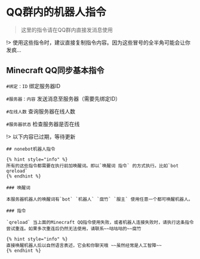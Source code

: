 # QQ群内的机器人指令

> 这里的指令请在QQ群内直接发消息使用

!> 使用这些指令时，建议直接复制指令内容。因为这些冒号的全半角可能会让你发疯...

## Minecraft QQ同步基本指令

`#绑定：ID` 绑定服务器ID

`#服务器：内容` 发送消息至服务器（需要先绑定ID）

`#在线人数` 查询服务器在线人数

`#服务器状态` 检查服务器是否在线

!> 以下内容已过期，等待更新
```
## nonebot机器人指令

{% hint style="info" %}
所有的这些指令都需要在执行前加唤醒词。即以`唤醒词 指令` 的方式执行。比如`bot qreload`
{% endhint %}

### 唤醒词

本服务器机器人的唤醒词有`bot` `机器人` `腐竹` `服主` 使用任意一个都可唤醒机器人。

### 指令

`qreload` 当上面的Minecraft QQ指令使用失败，或者机器人连接失败时，请执行这条指令尝试重连。如果多次重连后仍然无法使用，请联系~~咕咕咕的~~腐竹

{% hint style="info" %}
直接唤醒机器人后以自然语言表述，它会和你聊天哦 ~~虽然经常是人工智障~~
{% endhint %}
```
